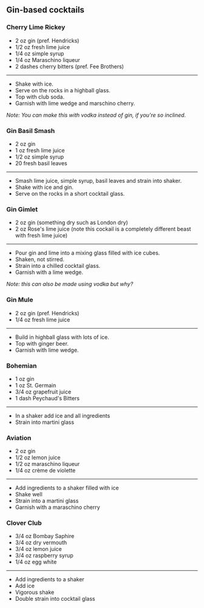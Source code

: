 ## Gin-based cocktails

### Cherry Lime Rickey
* 2 oz gin (pref. Hendricks)
* 1/2 oz fresh lime juice
* 1/4 oz simple syrup
* 1/4 oz Maraschino liqueur
* 2 dashes cherry bitters (pref. Fee Brothers)

---
* Shake with ice.
* Serve on the rocks in a highball glass.
* Top with club soda.
* Garnish with lime wedge and marschino cherry.

*Note: You can make this with vodka instead of gin, if you're so inclined.*

### Gin Basil Smash

* 2 oz gin
* 1 oz fresh lime juice
* 1/2 oz simple syrup
* 20 fresh basil leaves

---
* Smash lime juice, simple syrup, basil leaves and strain into shaker.
* Shake with ice and gin.
* Serve on the rocks in a short cocktail glass.

### Gin Gimlet

* 2 oz gin (something dry such as London dry)
* 2 oz Rose's lime juice (note this cockail is a completely different beast with fresh lime juice)

---
* Pour gin and lime into a mixing glass filled with ice cubes.
* Shaken, not stirred.
* Strain into a chilled cocktail glass.
* Garnish with a lime wedge.

*Note: this can also be made using vodka but why?*

### Gin Mule

* 2 oz gin (pref. Hendricks)
* 1/4 oz fresh lime juice

---
* Build in highball glass with lots of ice.
* Top with ginger beer.
* Garnish with lime wedge.

### Bohemian

* 1 oz gin
* 1 oz St. Germain
* 3/4 oz grapefruit juice
* 1 dash Peychaud's Bitters

---
* In a shaker add ice and all ingredients
* Strain into martini glass

### Aviation

* 2 oz gin
* 1/2 oz lemon juice
* 1/2 oz maraschino liqueur
* 1/4 oz crème de violette

---
* Add ingredients to a shaker filled with ice
* Shake well
* Strain into a martini glass
* Garnish with a maraschino cherry

### Clover Club

* 3/4 oz Bombay Saphire
* 3/4 oz dry vermouth
* 3/4 oz lemon juice
* 3/4 oz raspberry syrup
* 1/4 oz egg white

---
* Add ingredients to a shaker
* Add ice
* Vigorous shake
* Double strain into cocktail glass
